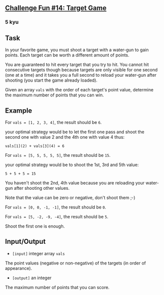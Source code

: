 <h2><a href=https://www.codewars.com/kata/58acf858154165363c00004e/train/javascript target="_blank">Challenge Fun #14: Target Game</a></h2><h3>5 kyu</h3><h2 id="task">Task</h2><p> In your favorite game, you must shoot a target with a water-gun to gain points. Each target can be worth a different amount of points. </p><p> You are guaranteed to hit every target that you try to hit. You cannot hit consecutive targets though because targets are only visible for one second (one at a time) and it takes you a full second to reload your water-gun after shooting (you start the game already loaded).</p><p> Given an array <code>vals</code> with the order of each target's point value, determine the maximum number of points that you can win.</p><h2 id="example">Example</h2><p> For <code>vals = [1, 2, 3, 4]</code>, the result should be <code>6</code>.</p><p> your optimal strategy would be to let the first one pass and shoot the second one with value 2 and the 4th one with value 4 thus:</p><p> <code>vals[1](2) + vals[3](4) = 6</code></p><p> For <code>vals = [5, 5, 5, 5, 5]</code>, the result should be <code>15</code>.</p><p> your optimal strategy would be to shoot the 1st, 3rd and 5th value:</p><p> <code>5 + 5 + 5 = 15</code></p><p> You haven't shoot the 2nd, 4th value because you are reloading your water-gun after shooting other values.</p><p> Note that the value can be zero or negative, don't shoot them ;-)</p><p> For <code>vals = [0, 0, -1, -1]</code>, the result should be <code>0</code>.</p><p> For <code>vals = [5, -2, -9, -4]</code>, the result should be <code>5</code>.</p><p> Shoot the first one is enough.</p><h2 id="inputoutput">Input/Output</h2><ul><li><code>[input]</code> integer array <code>vals</code></li></ul><p>  The point values (negative or non-negative) of the targets (in order of appearance).</p><ul><li><code>[output]</code> an integer</li></ul><p>  The maximum number of points that you can score.</p>